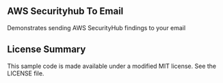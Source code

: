 ## AWS Securityhub To Email

Demonstrates sending AWS SecurityHub findings to your email

## License Summary

This sample code is made available under a modified MIT license. See the LICENSE file.

